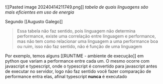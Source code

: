 ![[Pasted image 20240414211749.png]]
*tabela de quais linguagens são mais eficientes em uso de energia*

Segundo [[Augusto Galego]]
> Essa tabela não faz sentido, pois linguagem não determina performance, existe uma correlação entre linguagem e performance, mas não tem como relacionar uma linguagem a uma performance boa ou ruim, isso não faz sentido, não é função de uma linguagem

Por exemplo, temos alguns [[RUNTIME - ambiente de execução]] em python que variam a performance entre cada um.
O mesmo ocorre com javascript e typescript, onde o typescript é convertido para javascript antes de executar no servidor, logo não faz sentido você fazer comparação de performance entra elas, afinal typescript **nunca** é executado